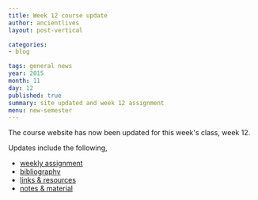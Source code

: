 ```yaml
---
title: Week 12 course update
author: ancientlives
layout: post-vertical

categories:
- blog

tags: general news
year: 2015
month: 11
day: 12
published: true
summary: site updated and week 12 assignment
menu: new-semester
---
```


The course website has now been updated for this week's class, week 12.

Updates include the following,

* [weekly assignment](/weekly_assignment)
* [bibliography](/bibliography)
* [links & resources](/links)
* [notes & material](/notes)
